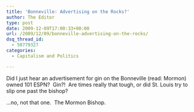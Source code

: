 ```yaml
---
title: 'Bonneville: Advertising on the Rocks?'
author: The Editor
type: post
date: 2009-12-09T17:00:33+00:00
url: /2009/12/09/bonneville-advertising-on-the-rocks/
dsq_thread_id:
  - 50779327
categories:
  - Capitalism and Politics

---
```

Did I just hear an advertisement for gin on the Bonneville (read: Mormon) owned 101 ESPN?  Gin?!  Are times really that tough, or did St. Louis try to slip one past the bishop?

&#8230;no, not that one.  The Mormon Bishop.